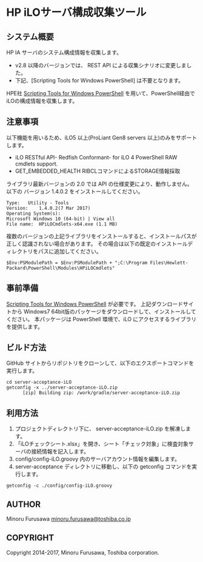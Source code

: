 HP iLOサーバ構成収集ツール
==========================

システム概要
------------

HP IA サーバのシステム構成情報を収集します。

* v2.8 以降のバージョンでは、 REST API による収集シナリオに変更しました。
* 下記、[Scripting Tools for Windows PowerShell] は不要となります。

HPE社
[Scripting Tools for Windows PowerShell](https://www.hpe.com/us/en/product-catalog/detail/pip.5440657.html)
を用いて、PowerShell経由で iLOの構成情報を収集します。

注意事項
--------

以下機能を用いるため、iLO5 以上(ProLiant Gen8 servers 以上)のみをサポートします。

* iLO RESTful API- Redfish Conformant- for iLO 4 PowerShell RAW cmdlets support.
* GET_EMBEDDED_HEALTH RIBCLコマンドによるSTORAGE情報採取

ライブラリ最新バージョンの 2.0 では API の仕様変更により、動作しません。
以下の バージョン 1.4.0.2 をインストールしてください。

```
Type:   Utility - Tools
Version:    1.4.0.2(7 Mar 2017)
Operating System(s):    
Microsoft Windows 10 (64-bit) | View all
File name:  HPiLOCmdlets-x64.exe (1.1 MB)
```

複数のバージョンの上記ライブラリをインストールすると、インストールパスが正しく認識されない場合があります。
その場合は以下の既定のインストールディレクトリをパスに追加してください。

```
$Env:PSModulePath = $Env:PSModulePath + ";C:\Program Files\Hewlett-Packard\PowerShell\Modules\HPiLOCmdlets"
```

事前準備
--------

[Scripting Tools for Windows PowerShell](https://www.hpe.com/us/en/product-catalog/detail/pip.5440657.html)
が必要です。
上記ダウンロードサイトから Windows7 64bit版のパッケージをダウンロードして、インストールしてください。
本パッケージは PowerShell 環境で、iLO にアクセスするライブラリを提供します。

ビルド方法
----------

GitHub サイトからリポジトリをクローンして、以下のエクスポートコマンドを実行します。

```
cd server-acceptance-iLO
getconfig -x ../server-acceptance-iLO.zip
      [zip] Building zip: /work/gradle/server-acceptance-iLO.zip
```

利用方法
--------

1. プロジェクトディレクトリ下に、 server-acceptance-iLO.zip を解凍します。
2. 「iLOチェックシート.xlsx」を開き、シート「チェック対象」に検査対象サーバの接続情報を記入します。
3. config/config-iLO.groovy 内のサーバアカウント情報を編集します。
4. server-acceptance ディレクトリに移動し、以下の getconfig コマンドを実行します。

```
getconfig -c ./config/config-iLO.groovy
```

AUTHOR
-----------

Minoru Furusawa <minoru.furusawa@toshiba.co.jp>

COPYRIGHT
-----------

Copyright 2014-2017, Minoru Furusawa, Toshiba corporation.
